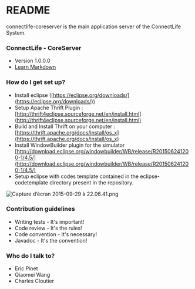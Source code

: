 # README #

connectlife-coreserver is the main application server of the ConnectLife System. 

### ConnectLife - CoreServer ###

* Version 1.0.0.0
* [Learn Markdown](https://bitbucket.org/tutorials/markdowndemo)

### How do I get set up? ###

* Install eclipse ([https://eclipse.org/downloads/](https://eclipse.org/downloads/))
* Setup Apache Thrift Plugin : [http://thrift4eclipse.sourceforge.net/en/install.html](http://thrift4eclipse.sourceforge.net/en/install.html)
* Build and Install Thrift on your computer : [https://thrift.apache.org/docs/install/os_x](https://thrift.apache.org/docs/install/os_x)
* Install WindowBuilder plugin for the simulator [http://download.eclipse.org/windowbuilder/WB/release/R201506241200-1/4.5/](http://download.eclipse.org/windowbuilder/WB/release/R201506241200-1/4.5/)
* Setup eclipse with codes template contained in the eclipse-codetemplate directory present in the repository.

![Capture d’écran 2015-09-29 à 22.06.41.png](https://bitbucket.org/repo/G4bp4k/images/3851133221-Capture%20d%E2%80%99%C3%A9cran%202015-09-29%20%C3%A0%2022.06.41.png)



### Contribution guidelines ###

* Writing tests - It's important!
* Code review - It's the rules!
* Code convention - It's necessary!
* Javadoc - It's the convention! 

### Who do I talk to? ###

* Eric Pinet
* Qiaomei Wang
* Charles Cloutier